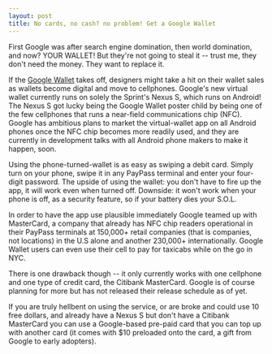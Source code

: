 ```yaml
---
layout: post
title: No cards, no cash? no problem! Get a Google Wallet
---
```


First Google was after search engine domination, then world domination, and now? YOUR WALLET! But they're not going to steal it -- trust me, they don't need the money. They want to replace it.

If the <a href="http://www.google.com/wallet/">Google Wallet</a> takes off, designers might take a hit on their wallet sales as wallets become digital and move to cellphones. Google's new virtual wallet currently runs on solely the Sprint's Nexus S, which runs on Android! The Nexus S got lucky being the Google Wallet poster child by being one of the few cellphones that runs a near-field communications chip (NFC). Google has ambitious plans to market the virtual-wallet app on all Android phones once the NFC chip becomes more readily used, and they are currently in development talks with all Android phone makers to make it happen, soon.

Using the phone-turned-wallet is as easy as swiping a debit card. Simply turn on your phone, swipe it in any PayPass terminal and enter your four-digit password. The upside of using the wallet: you don't have to fire up the app, it will work even when turned off. Downside: it won't work when your phone is off, as a security feature, so if your battery dies your S.O.L.

In order to have the app use plausible immediately Google teamed up with MasterCard, a company that already has NFC chip readers operational in their PayPass terminals at 150,000+ retail companies (that is companies, not locations) in the U.S alone and another 230,000+ internationally. Google Wallet users can even use their cell to pay for taxicabs while on the go in NYC.

There is one drawback though -- it only currently works with one cellphone and one type of credit card, the Citibank MasterCard. Google is of course planning for more but has not released their release schedule as of yet. 

If you are truly hellbent on using the service, or are broke and could use 10 free dollars, and already have a Nexus S but don't have a Citibank MasterCard you can use a Google-based pre-paid card that you can top up with another card (it comes with $10 preloaded onto the card, a gift from Google to early adopters).

